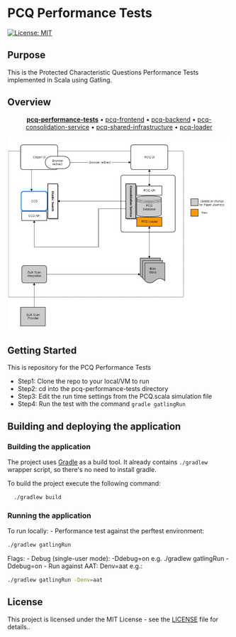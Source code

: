 # PCQ Performance Tests

[![License: MIT](https://img.shields.io/badge/License-MIT-yellow.svg)](https://opensource.org/licenses/MIT)

## Purpose

This is the Protected Characteristic Questions Performance Tests implemented in Scala using Gatling.

## Overview

<p align="center">
<b><a href="https://github.com/hmcts/pcq-performance-tests">pcq-performance-tests</a></b> • <a href="https://github.com/hmcts/pcq-frontend">pcq-frontend</a> • <a href="https://github.com/hmcts/pcq-backend">pcq-backend</a> • <a href="https://github.com/hmcts/pcq-consolidation-service">pcq-consolidation-service</a> • <a href="https://github.com/hmcts/pcq-shared-infrastructure">pcq-shared-infrastructure</a> • <a href="https://github.com/hmcts/pcq-loader">pcq-loader</a>
</p>

<p align="center">
  <img src="https://raw.githubusercontent.com/hmcts/pcq-frontend/master/pcq_overview.png" width="500"/>
</p>

## Getting Started

This is repository for the PCQ Performance Tests
- Step1: Clone the repo to your local/VM to run
- Step2: cd into the pcq-performance-tests directory
- Step3: Edit the run time settings from the PCQ.scala simulation file
- Step4: Run the test with the command `gradle gatlingRun`

## Building and deploying the application

### Building the application

The project uses [Gradle](https://gradle.org) as a build tool. It already contains
`./gradlew` wrapper script, so there's no need to install gradle.

To build the project execute the following command:
```bash
  ./gradlew build
```

### Running the application

To run locally: - Performance test against the perftest environment: 

```bash
./gradlew gatlingRun
```

Flags: - Debug (single-user mode): -Ddebug=on e.g. ./gradlew gatlingRun -Ddebug=on - Run against AAT: Denv=aat e.g.:
```bash
./gradlew gatlingRun -Denv=aat
```

## License

This project is licensed under the MIT License - see the [LICENSE](LICENSE) file for details..

